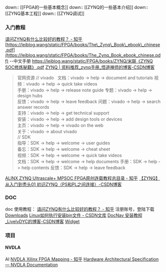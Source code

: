 down:: [[FPGA的一些基本概念]]
down:: [[ZYNQ的一些基本介绍]]
down:: [[ZYNQ基本工程]]
down:: [[ZYNQ调试]]
### 入门教程
[请问ZYNQ有什么比较好的教程？ - 知乎](https://www.zhihu.com/question/56596019)
[https://leiblog.wang/static/FPGA/books/The\_Zynq\_Book\_ebook\_chinese.pdf](https://leiblog.wang/static/FPGA/books/The_Zynq_Book_ebook_chinese.pdf) --中文手册
[https://leiblog.wang/static/FPGA/books/ZYNQ/米联《ZYNQ SOC修炼秘籍》.pdf](https://leiblog.wang/static/FPGA/books/ZYNQ/%E7%B1%B3%E8%81%94%E3%80%8AZYNQ%20SOC%E4%BF%AE%E7%82%BC%E7%A7%98%E7%B1%8D%E3%80%8B.pdf)
[ZYNQ | 资料推荐\_zynq手册\_悟道禅师的博客-CSDN博客](https://blog.csdn.net/harhy/article/details/124262767)

>官网资源
	// vivado  	
	文档：vivado -> help -> document and tutorials	
	视频：vivado -> help -> quick take videos	
	手册：vivado -> help -> release note guide	
	专题：vivado -> help -> design hubs	
	反馈：vivado -> help -> leave feedback	
	问题：vivado -> help -> search answer records	
	支持：vivado -> help -> get technical support	
	安装：vivado -> help -> add design tools or devices	
	主页：vivado -> help -> vivado on the web	
	关于：vivado -> about vivado	
	// SDK	
	指导：SDK -> help -> welcome -> user guides	
	备忘：SDK -> help -> welcome -> cheat sheet	
	视频：SDK -> help -> welcome -> quick take videos	
	文档：SDK -> help -> welcome -> help documents
	手册：SDK -> help -> help contents
	反馈：SDK -> help -> leave feedback

[ALINX ZYNQ Ultrascale+ MPSOC FPGA原创连载教程总目录 - 知乎](https://zhuanlan.zhihu.com/p/339433531)
[【ZYNQ】从入门到秃头01 初识ZYNQ（PS和PL之间连接）-CSDN博客](https://blog.csdn.net/szm1234/article/details/121902787)

### DOC 
doc 使用教程：
[请问ZYNQ有什么比较好的教程？ - 知乎](https://www.zhihu.com/question/56596019)
注册账号，登陆下载
[Downloads](https://www.xilinx.com/support/download/index.html/content/xilinx/en/downloadNav/documentation-nav.html)
[Linux如何执行安装bin文件 - CSDN文库](https://wenku.csdn.net/answer/1wt8ka6f4e#:~:text=linux%E6%80%8E%E4%B9%88%E5%AE%89%E8%A3%85bin%E6%96%87%E4%BB%B6%201%20%E6%89%93%E5%BC%80%E7%BB%88%E7%AB%AF%EF%BC%8C%E8%BF%9B%E5%85%A5bin%E6%96%87%E4%BB%B6%E6%89%80%E5%9C%A8%E7%9A%84%E7%9B%AE%E5%BD%95%E3%80%82%202%20%E7%BB%99bin%E6%96%87%E4%BB%B6%E6%B7%BB%E5%8A%A0%E5%8F%AF%E6%89%A7%E8%A1%8C%E6%9D%83%E9%99%90%EF%BC%8C%E5%91%BD%E4%BB%A4%E4%B8%BA%EF%BC%9Achmod%20%2Bx,filename.bin%E3%80%82%203%20%E8%BF%90%E8%A1%8Cbin%E6%96%87%E4%BB%B6%EF%BC%8C%E5%91%BD%E4%BB%A4%E4%B8%BA%EF%BC%9A.%2Ffilename.bin%E3%80%82%204%20%E6%8C%89%E7%85%A7%E5%AE%89%E8%A3%85%E7%A8%8B%E5%BA%8F%E7%9A%84%E6%8F%90%E7%A4%BA%E8%BF%9B%E8%A1%8C%E5%AE%89%E8%A3%85%E3%80%82%205%20%E5%AE%89%E8%A3%85%E5%AE%8C%E6%88%90%E5%90%8E%EF%BC%8C%E5%8F%AF%E4%BB%A5%E5%9C%A8%E7%BB%88%E7%AB%AF%E4%B8%AD%E8%BE%93%E5%85%A5%E7%A8%8B%E5%BA%8F%E5%90%8D%E7%A7%B0%E6%9D%A5%E5%90%AF%E5%8A%A8%E7%A8%8B%E5%BA%8F%EF%BC%8C%E6%88%96%E8%80%85%E5%9C%A8%E6%A1%8C%E9%9D%A2%E4%B8%8A%E5%88%9B%E5%BB%BA%E5%BF%AB%E6%8D%B7%E6%96%B9%E5%BC%8F%E3%80%82)
[DocNav 安装教程\_LivelyDYC的博客-CSDN博客](https://blog.csdn.net/weixin_57802103/article/details/132394508)
[Widget](https://support.xilinx.com/s/article/000034329?language=zh_CN)

### 项目
#### NVDLA
AI
[NVDLA Xilinx FPGA Mapping - 知乎](https://zhuanlan.zhihu.com/p/378202360)
[Hardware Architectural Specification — NVDLA Documentation](http://nvdla.org/hw/v1/hwarch.html)